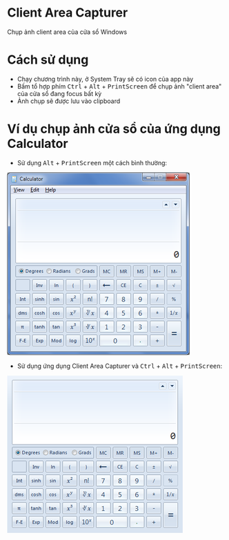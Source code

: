 # Client Area Capturer
Chụp ảnh client area của cửa sổ Windows

# Cách sử dụng
- Chạy chương trình này, ở System Tray sẽ có icon của app này
- Bấm tổ hợp phím <kbd>Ctrl</kbd> + <kbd>Alt</kbd> + <kbd>PrintScreen</kbd> để chụp ảnh "client area" của cửa sổ đang focus bất kỳ
- Ảnh chụp sẽ được lưu vào clipboard

# Ví dụ chụp ảnh cửa sổ của ứng dụng Calculator
- Sử dụng <kbd>Alt</kbd> + <kbd>PrintScreen</kbd> một cách bình thường:

![](https://raw.githubusercontent.com/Meigyoku-Thmn/ClientAreaCapturer/master/AltPrtscr.png "Alt + PrintScreen")

- Sử dụng ứng dụng Client Area Capturer và <kbd>Ctrl</kbd> + <kbd>Alt</kbd> + <kbd>PrintScreen</kbd>:

![](https://raw.githubusercontent.com/Meigyoku-Thmn/ClientAreaCapturer/master/CtrlAltPrtscr.png "Ctrl + Alt + PrintScreen")
